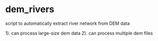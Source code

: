 # dem_rivers
script to automatically extract river network from DEM data

1). can process large-size dem data
2). can process multiple dem files

